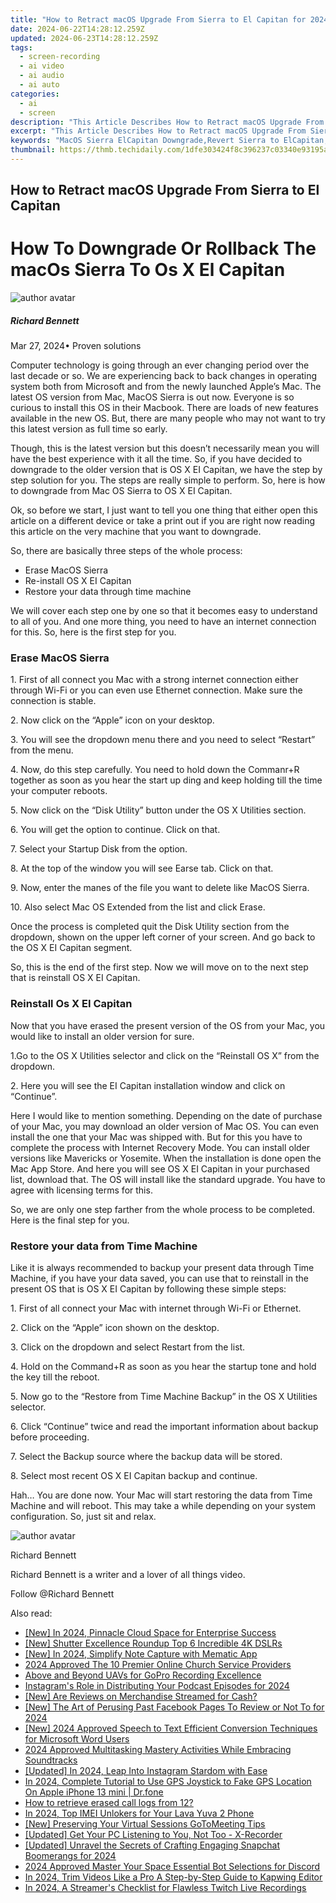 ```yaml
---
title: "How to Retract macOS Upgrade From Sierra to El Capitan for 2024"
date: 2024-06-22T14:28:12.259Z
updated: 2024-06-23T14:28:12.259Z
tags: 
  - screen-recording
  - ai video
  - ai audio
  - ai auto
categories: 
  - ai
  - screen
description: "This Article Describes How to Retract macOS Upgrade From Sierra to El Capitan for 2024"
excerpt: "This Article Describes How to Retract macOS Upgrade From Sierra to El Capitan for 2024"
keywords: "MacOS Sierra ElCapitan Downgrade,Revert Sierra to ElCapitan,ElCapitan Without Sierra,MacOS Retract Sierra Update,Remove Sierra Upgrade,Turn Back Sierra to ElCapitan,ElCapitan without Sierra Install"
thumbnail: https://thmb.techidaily.com/1dfe303424f8c396237c03340e93195a76a2eb05110531a19fe5b1a551105a59.jpg
---
```


## How to Retract macOS Upgrade From Sierra to El Capitan

# How To Downgrade Or Rollback The macOs Sierra To Os X El Capitan

![author avatar](https://images.wondershare.com/filmora/article-images/richard-bennett.jpg)

##### Richard Bennett

 Mar 27, 2024• Proven solutions

Computer technology is going through an ever changing period over the last decade or so. We are experiencing back to back changes in operating system both from Microsoft and from the newly launched Apple’s Mac. The latest OS version from Mac, MacOS Sierra is out now. Everyone is so curious to install this OS in their Macbook. There are loads of new features available in the new OS. But, there are many people who may not want to try this latest version as full time so early.

Though, this is the latest version but this doesn’t necessarily mean you will have the best experience with it all the time. So, if you have decided to downgrade to the older version that is OS X EI Capitan, we have the step by step solution for you. The steps are really simple to perform. So, here is how to downgrade from Mac OS Sierra to OS X EI Capitan.

Ok, so before we start, I just want to tell you one thing that either open this article on a different device or take a print out if you are right now reading this article on the very machine that you want to downgrade.

So, there are basically three steps of the whole process:

* Erase MacOS Sierra
* Re-install OS X EI Capitan
* Restore your data through time machine

We will cover each step one by one so that it becomes easy to understand to all of you. And one more thing, you need to have an internet connection for this. So, here is the first step for you.

### Erase MacOS Sierra

1\. First of all connect you Mac with a strong internet connection either through Wi-Fi or you can even use Ethernet connection. Make sure the connection is stable.

2\. Now click on the “Apple” icon on your desktop.

3\. You will see the dropdown menu there and you need to select “Restart” from the menu.

4\. Now, do this step carefully. You need to hold down the Commanr+R together as soon as you hear the start up ding and keep holding till the time your computer reboots.

5\. Now click on the “Disk Utility” button under the OS X Utilities section.

6\. You will get the option to continue. Click on that.

7\. Select your Startup Disk from the option.

8\. At the top of the window you will see Earse tab. Click on that.

9\. Now, enter the manes of the file you want to delete like MacOS Sierra.

10\. Also select Mac OS Extended from the list and click Erase.

Once the process is completed quit the Disk Utility section from the dropdown, shown on the upper left corner of your screen. And go back to the OS X EI Capitan segment.

So, this is the end of the first step. Now we will move on to the next step that is reinstall OS X EI Capitan.

### Reinstall Os X EI Capitan

Now that you have erased the present version of the OS from your Mac, you would like to install an older version for sure.

1.Go to the OS X Utilities selector and click on the “Reinstall OS X” from the dropdown.

2\. Here you will see the EI Capitan installation window and click on “Continue”.

Here I would like to mention something. Depending on the date of purchase of your Mac, you may download an older version of Mac OS. You can even install the one that your Mac was shipped with. But for this you have to complete the process with Internet Recovery Mode. You can install older versions like Mavericks or Yosemite. When the installation is done open the Mac App Store. And here you will see OS X EI Capitan in your purchased list, download that. The OS will install like the standard upgrade. You have to agree with licensing terms for this.

So, we are only one step farther from the whole process to be completed. Here is the final step for you.

### Restore your data from Time Machine

Like it is always recommended to backup your present data through Time Machine, if you have your data saved, you can use that to reinstall in the present OS that is OS X EI Capitan by following these simple steps:

1\. First of all connect your Mac with internet through Wi-Fi or Ethernet.

2\. Click on the “Apple” icon shown on the desktop.

3\. Click on the dropdown and select Restart from the list.

4\. Hold on the Command+R as soon as you hear the startup tone and hold the key till the reboot.

5\. Now go to the “Restore from Time Machine Backup” in the OS X Utilities selector.

6\. Click “Continue” twice and read the important information about backup before proceeding.

7\. Select the Backup source where the backup data will be stored.

8\. Select most recent OS X EI Capitan backup and continue.

Hah… You are done now. Your Mac will start restoring the data from Time Machine and will reboot. This may take a while depending on your system configuration. So, just sit and relax.

![author avatar](https://images.wondershare.com/filmora/article-images/richard-bennett.jpg)

Richard Bennett

Richard Bennett is a writer and a lover of all things video.

Follow @Richard Bennett


<ins class="adsbygoogle"
     style="display:block"
     data-ad-format="autorelaxed"
     data-ad-client="ca-pub-7571918770474297"
     data-ad-slot="1223367746"></ins>



<ins class="adsbygoogle"
     style="display:block"
     data-ad-client="ca-pub-7571918770474297"
     data-ad-slot="8358498916"
     data-ad-format="auto"
     data-full-width-responsive="true"></ins>


<span class="atpl-alsoreadstyle">Also read:</span>
<div><ul>
<li><a href="https://fox-glue.techidaily.com/new-in-2024-pinnacle-cloud-space-for-enterprise-success/"><u>[New] In 2024, Pinnacle Cloud Space for Enterprise Success</u></a></li>
<li><a href="https://fox-glue.techidaily.com/new-shutter-excellence-roundup-top-6-incredible-4k-dslrs/"><u>[New] Shutter Excellence Roundup  Top 6 Incredible 4K DSLRs</u></a></li>
<li><a href="https://fox-glue.techidaily.com/new-in-2024-simplify-note-capture-with-mematic-app/"><u>[New] In 2024, Simplify Note Capture with Mematic App</u></a></li>
<li><a href="https://fox-glue.techidaily.com/2024-approved-the-10-premier-online-church-service-providers/"><u>2024 Approved  The 10 Premier Online Church Service Providers</u></a></li>
<li><a href="https://fox-glue.techidaily.com/above-and-beyond-uavs-for-gopro-recording-excellence/"><u>Above and Beyond UAVs for GoPro Recording Excellence</u></a></li>
<li><a href="https://fox-glue.techidaily.com/instagrams-role-in-distributing-your-podcast-episodes-for-2024/"><u>Instagram's Role in Distributing Your Podcast Episodes for 2024</u></a></li>
<li><a href="https://fox-glue.techidaily.com/new-are-reviews-on-merchandise-streamed-for-cash/"><u>[New] Are Reviews on Merchandise Streamed for Cash?</u></a></li>
<li><a href="https://fox-glue.techidaily.com/new-the-art-of-perusing-past-facebook-pages-to-review-or-not-to-for-2024/"><u>[New] The Art of Perusing Past Facebook Pages  To Review or Not To for 2024</u></a></li>
<li><a href="https://fox-glue.techidaily.com/new-2024-approved-speech-to-text-efficient-conversion-techniques-for-microsoft-word-users/"><u>[New] 2024 Approved  Speech to Text  Efficient Conversion Techniques for Microsoft Word Users</u></a></li>
<li><a href="https://fox-glue.techidaily.com/2024-approved-multitasking-mastery-activities-while-embracing-soundtracks/"><u>2024 Approved  Multitasking Mastery  Activities While Embracing Soundtracks</u></a></li>
<li><a href="https://instagram-videos.techidaily.com/updated-in-2024-leap-into-instagram-stardom-with-ease/"><u>[Updated] In 2024, Leap Into Instagram Stardom with Ease</u></a></li>
<li><a href="https://review-topics.techidaily.com/in-2024-complete-tutorial-to-use-gps-joystick-to-fake-gps-location-on-apple-iphone-13-mini-drfone-by-drfone-virtual-ios/"><u>In 2024, Complete Tutorial to Use GPS Joystick to Fake GPS Location On Apple iPhone 13 mini | Dr.fone</u></a></li>
<li><a href="https://blog-min.techidaily.com/how-to-retrieve-erased-call-logs-from-12-by-fonelab-android-recover-call-logs/"><u>How to retrieve erased call logs from 12?</u></a></li>
<li><a href="https://sim-unlock.techidaily.com/in-2024-top-imei-unlokers-for-your-lava-yuva-2-phone-by-drfone-android/"><u>In 2024, Top IMEI Unlokers for Your Lava Yuva 2 Phone</u></a></li>
<li><a href="https://video-screen-grab.techidaily.com/new-preserving-your-virtual-sessions-gotomeeting-tips/"><u>[New] Preserving Your Virtual Sessions  GoToMeeting Tips</u></a></li>
<li><a href="https://screen-capture.techidaily.com/updated-get-your-pc-listening-to-you-not-too-x-recorder/"><u>[Updated] Get Your PC Listening to You, Not Too - X-Recorder</u></a></li>
<li><a href="https://snapchat-videos.techidaily.com/updated-unravel-the-secrets-of-crafting-engaging-snapchat-boomerangs-for-2024/"><u>[Updated] Unravel the Secrets of Crafting Engaging Snapchat Boomerangs for 2024</u></a></li>
<li><a href="https://discord-videos.techidaily.com/2024-approved-master-your-space-essential-bot-selections-for-discord/"><u>2024 Approved  Master Your Space  Essential Bot Selections for Discord</u></a></li>
<li><a href="https://smart-video-creator.techidaily.com/in-2024-trim-videos-like-a-pro-a-step-by-step-guide-to-kapwing-editor/"><u>In 2024, Trim Videos Like a Pro A Step-by-Step Guide to Kapwing Editor</u></a></li>
<li><a href="https://visual-screen-recording.techidaily.com/in-2024-a-streamers-checklist-for-flawless-twitch-live-recordings/"><u>In 2024, A Streamer's Checklist for Flawless Twitch Live Recordings</u></a></li>
</ul></div>
